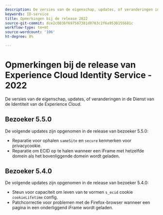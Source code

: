 ```yaml
---
description: De versies van de eigenschap, updates, of veranderingen in de Dienst van de Identiteit van de Experience Cloud.
keywords: ID-service
title: Opmerkingen bij de release 2022
source-git-commit: dce2c0036f697507381d0763c2f6a9538155681c
workflow-type: tm+mt
source-wordcount: '106'
ht-degree: 0%

---
```


# Opmerkingen bij de release van Experience Cloud Identity Service - 2022

De versies van de eigenschap, updates, of veranderingen in de Dienst van de Identiteit van de Experience Cloud.

## Bezoeker 5.5.0

De volgende updates zijn opgenomen in de release van bezoeker 5.5.0:

* Reparatie voor ophalen `sameSite` en `secure` kenmerken voor privacycookie.
* Reparatie om ECID op te halen wanneer een iFrame met hetzelfde domein als het bovenliggende domein wordt geladen.

## Bezoeker 5.4.0

De volgende updates zijn opgenomen in de release van bezoeker 5.4.0:

* Steun voor capaciteit om leven van te vormen `s_ecid` cookie `cookieLifetime` config.
* Patchcorrectie voor problemen met de Firefox-browser wanneer een pagina in een onderliggend iFrame wordt geladen.